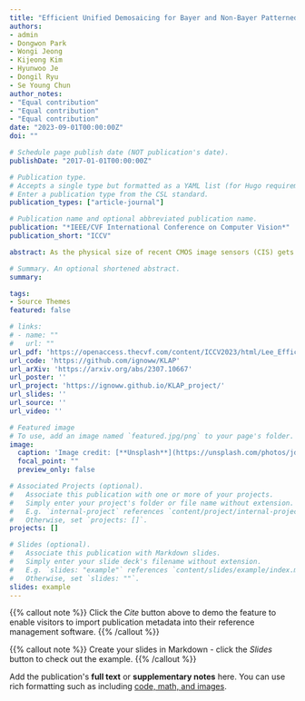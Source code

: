 ```yaml
---
title: "Efficient Unified Demosaicing for Bayer and Non-Bayer Patterned Image Sensors"
authors:
- admin
- Dongwon Park
- Wongi Jeong
- Kijeong Kim
- Hyunwoo Je
- Dongil Ryu
- Se Young Chun
author_notes:
- "Equal contribution"
- "Equal contribution"
- "Equal contribution"
date: "2023-09-01T00:00:00Z"
doi: ""

# Schedule page publish date (NOT publication's date).
publishDate: "2017-01-01T00:00:00Z"

# Publication type.
# Accepts a single type but formatted as a YAML list (for Hugo requirements).
# Enter a publication type from the CSL standard.
publication_types: ["article-journal"]

# Publication name and optional abbreviated publication name.
publication: "*IEEE/CVF International Conference on Computer Vision*"
publication_short: "ICCV"

abstract: As the physical size of recent CMOS image sensors (CIS) gets smaller, the latest mobile cameras adopt unique non-Bayer color filter array (CFA) patterns (e.g., Quad, Nona, QxQ), which consist of homogeneous color units with adjacent pixels. These non-Bayer CFAs are superior to conventional Bayer CFA thanks to their changeable pixel-bin sizes for different light conditions, but may introduce visual artifacts during demosaicing due to their inherent pixel pattern structures and sensor hardware characteristics. Previous demosaicing methods have primarily focused on Bayer CFA, necessitating distinct reconstruction methods for non-Bayer CIS with various CFA modes under different lighting conditions. In this work, we propose an efficient unified demosaicing method that can be applied to both conventional Bayer RAW and various non-Bayer CFAs' RAW data in different operation modes. Our Knowledge Learning-based demosaicing model for Adaptive Patterns, namely KLAP, utilizes CFA-adaptive filters for only 1% key filters in the network for each CFA, but still manages to effectively demosaic all the CFAs, yielding comparable performance to the large-scale models. Furthermore, by employing meta-learning during inference (KLAP-M), our model is able to eliminate unknown sensor-generic artifacts in real RAW data, effectively bridging the gap between synthetic images and real sensor RAW. Our KLAP and KLAP-M methods achieved state-of-the-art demosaicing performance in both synthetic and real RAW data of Bayer and non-Bayer CFAs.

# Summary. An optional shortened abstract.
summary:

tags:
- Source Themes
featured: false

# links:
# - name: ""
#   url: ""
url_pdf: 'https://openaccess.thecvf.com/content/ICCV2023/html/Lee_Efficient_Unified_Demosaicing_for_Bayer_and_Non-Bayer_Patterned_Image_Sensors_ICCV_2023_paper.html'
url_code: 'https://github.com/ignoww/KLAP'
url_arXiv: 'https://arxiv.org/abs/2307.10667'
url_poster: ''
url_project: 'https://ignoww.github.io/KLAP_project/'
url_slides: ''
url_source: ''
url_video: ''

# Featured image
# To use, add an image named `featured.jpg/png` to your page's folder. 
image:
  caption: 'Image credit: [**Unsplash**](https://unsplash.com/photos/jdD8gXaTZsc)'
  focal_point: ""
  preview_only: false

# Associated Projects (optional).
#   Associate this publication with one or more of your projects.
#   Simply enter your project's folder or file name without extension.
#   E.g. `internal-project` references `content/project/internal-project/index.md`.
#   Otherwise, set `projects: []`.
projects: []

# Slides (optional).
#   Associate this publication with Markdown slides.
#   Simply enter your slide deck's filename without extension.
#   E.g. `slides: "example"` references `content/slides/example/index.md`.
#   Otherwise, set `slides: ""`.
slides: example
---
```


{{% callout note %}}
Click the *Cite* button above to demo the feature to enable visitors to import publication metadata into their reference management software.
{{% /callout %}}

{{% callout note %}}
Create your slides in Markdown - click the *Slides* button to check out the example.
{{% /callout %}}

Add the publication's **full text** or **supplementary notes** here. You can use rich formatting such as including [code, math, and images](https://docs.hugoblox.com/content/writing-markdown-latex/).
